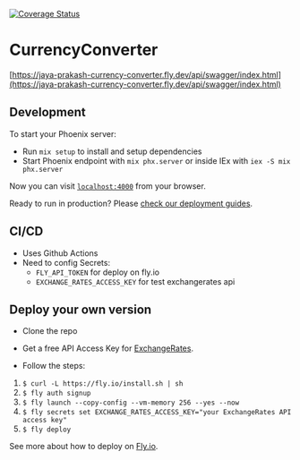 [![Coverage Status](https://coveralls.io/repos/github/prem-prakash-portfolio/currency-converter/badge.svg?branch=main)](https://coveralls.io/github/prem-prakash-portfolio/currency-converter?branch=main)

# CurrencyConverter

[https://jaya-prakash-currency-converter.fly.dev/api/swagger/index.html](https://jaya-prakash-currency-converter.fly.dev/api/swagger/index.html)

## Development

To start your Phoenix server:

  * Run `mix setup` to install and setup dependencies
  * Start Phoenix endpoint with `mix phx.server` or inside IEx with `iex -S mix phx.server`

Now you can visit [`localhost:4000`](http://localhost:4000) from your browser.

Ready to run in production? Please [check our deployment guides](https://hexdocs.pm/phoenix/deployment.html).

## CI/CD

 - Uses Github Actions
 - Need to config Secrets:
   - `FLY_API_TOKEN` for deploy on fly.io
   - `EXCHANGE_RATES_ACCESS_KEY` for test exchangerates api

## Deploy your own version

 - Clone the repo

 - Get a free API Access Key for [ExchangeRates](https://exchangeratesapi.io/).

 -  Follow the steps:

1. `$ curl -L https://fly.io/install.sh | sh`
2. `$ fly auth signup`
3. `$ fly launch --copy-config --vm-memory 256 --yes --now`
4. `$ fly secrets set EXCHANGE_RATES_ACCESS_KEY="your ExchangeRates API access key"`
5. `$ fly deploy`

See more about how to deploy on [Fly.io](https://hexdocs.pm/phoenix/fly.html).
